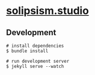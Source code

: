 # [solipsism.studio](http://solipsism.studio/)

## Development

```shell
# install dependencies
$ bundle install

# run development server
$ jekyll serve --watch
```
